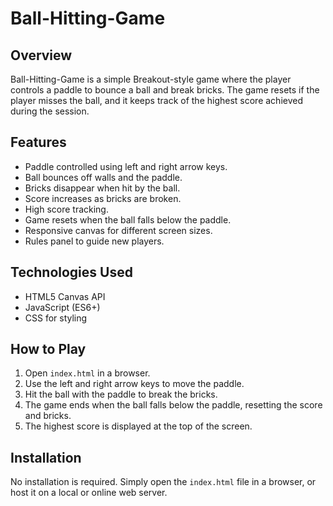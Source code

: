 # Ball-Hitting-Game

## Overview
Ball-Hitting-Game is a simple Breakout-style game where the player controls a paddle to bounce a ball and break bricks. The game resets if the player misses the ball, and it keeps track of the highest score achieved during the session.

## Features
- Paddle controlled using left and right arrow keys.
- Ball bounces off walls and the paddle.
- Bricks disappear when hit by the ball.
- Score increases as bricks are broken.
- High score tracking.
- Game resets when the ball falls below the paddle.
- Responsive canvas for different screen sizes.
- Rules panel to guide new players.

## Technologies Used
- HTML5 Canvas API
- JavaScript (ES6+)
- CSS for styling

## How to Play
1. Open `index.html` in a browser.
2. Use the left and right arrow keys to move the paddle.
3. Hit the ball with the paddle to break the bricks.
4. The game ends when the ball falls below the paddle, resetting the score and bricks.
5. The highest score is displayed at the top of the screen.

## Installation
No installation is required. Simply open the `index.html` file in a browser, or host it on a local or online web server.

